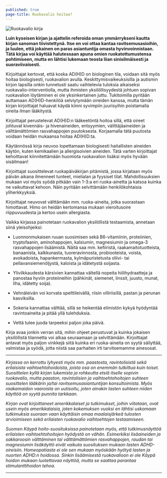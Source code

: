 ```yaml
---
published: true
page-title: Ruokavalio hoitaa?
---
```


![Ruokavalio kirja]({{site.baseurl}}/uploaded-images/ruokavalio-kirja.jpeg)

**Luin kyseisen kirjan ja ajattelin referoida oman ymmärrykseni kautta kirjan sanoman tiivistettynä. Itse en voi ottaa kantaa ravitsemusasioihin, ja luulen, että jokainen on paras asiantuntija omasta hyvinvoinnistaan. Tätä kirjaa voi käyttää halutessaan apuna omien ruokatottumustensa pohtimiseen, mutta en lähtisi lukemaan teosta liian sinisilmäisesti ja suoraviivaisesti.**

Kirjoittajat kertovat, että koska AD(H)D on biologinen tila, voidaan sitä myös hoitaa biologisesti, ruokavalion avulla.
Keskittymisvaikeuksisilla ja autismin kirjon lapsilla onkin tunnetusti saatu vaihtelevia tuloksia aikaiseksi ruokavalio-interventiolla, mutta ihmisten yksilöllisyydestä johtuen sopivan ruokavalion löytäminen ei ole yksinkertainen juttu.
Tukitoimilla pyritään auttamaan AD(H)D-henkilöä selviytymään oireiden kanssa, mutta tämän kirjan kirjoittajat haluavat käydä kiinni syvimpiin juurisyihin poistamalla oireita ilman lääkitystä.

Kirjoittajat perustelevat AD(H)D:n lääkeetöntä hoitoa sillä, että oireet johtuvat kivennäis- ja hivenaineiden, entsyymien, välittäjäaineiden ja välttämättömien rasvahappojen puutoksesta.
Korjaamalla tätä puutosta voidaan heidän mukaansa hoitaa AD(H)D:ta.

Käytännössä kirja neuvoo lopettamaan biologisesti haitallisten aineiden käytön, kuten kemikaalien ja allergisoivien aineiden.
Tätä varten kirjoittajat kehoittavat kiinnitettämään huomiota ruokavalion lisäksi myös hyvään sisäilmaan!

Kirjoittajat suosittelevat ruokapäiväkirjan pitämistä, jossa kirjataan myös päivän aikana ilmenneet tunteet, mielialan ja fyysiset tilat.
Mahdollisuuksien mukaan voi myös syödä pitkään vain 1-3:a eri ruoka-ainetta ja katsoa kuinka ne vaikuttavat kehoon.
Näin pyritään selvittämään henkilökohtaisia yliherkkyyksiä.

Kirjoittajat neuvovat välttämään mm. ruoka-aineita, jotka suorastaan himottavat. Himo on heidän kertomansa mukaan vieroitusoire riippuvuudesta ja kertoo usein allergiasta.

Vaikka kirjassa painotetaan ruokavalion yksilöllistä testaamista, annetaan siinä yleisohjeiksi: 

- Luonnonmukaisen ruuan suosimisen sekä B6-vitamiinin, proteiinien, tryptofaanin, aminohappojen, kalsiumin, magnesiumin ja omega-3 rasvahappojen lisäämistä. Näitä saa mm. kefiiristä, raakamaitotuotteista, banaanista, kalkkunasta, tuoreravinnosta, probiooteista, voista, avokadoista, hapankermasta, kylmäpuristetusta oliivi- tai pellavansiemenöljystä, kaloista ja idätetystä soijasta.

- Ylivilkkaudesta kärsivien kannattaa vältellä nopeita hiilihydraatteja ja panostaa hyviin proteiineihin (pähkinät, siemenet, linssit, juusto, munat, liha, idätetty soija).

- Vehnäleivän voi korvata spelttileivällä, riisin villiriisillä, pastan ja perunan kasviksilla.

- Sokeria kannattaa välttää, sillä se heikentää elimistön kykyä hyödyntää ravintoaineita ja pitää yllä tulehduksia.

- Vettä tulee juoda tarpeeksi paljon joka päivä.

Kirja avaa jonkin verran sitä, mihin ohjeet perustuvat ja kuinka jokaisen yksilöllistä tilannetta voi alkaa seuraamaan ja selvittämään.
Kirjoittajat antavat myös paljon vinkkejä siitä kuinka eri ruoka-aineita on syytä säilyttää, valmistaa ja syödä, jotta niistä saa parhaiten irti tarvitsemamme ainesosat.


___

_Kirjassa on kerrottu lyhyesti myös mm. paastosta, ravintolisistä sekä erilaisista vaihtoehtohoidoista, joista osa on enemmän tutkittua kuin toiset. Suosittelen kyllä kirjan lukemista ja rohkeutta etsiä itselle sopivin ruokavalio, mutta paaston, ravintolisien ja vaihtoehtohoitojen suhteen suosittelen lääkärin ja/tai ravitsemusasiantuntijan konsultoimista. Myös raakamaidon vaaroista on uutisoitu, joten ainakin lasten suhteen niiden käyttöä on syytä punnita tarkkaan._

_Kirjan ovat kirjoittaneet amerikkalaiset ja tutkimukset, joihin viitataan, ovat usein myös amerikkalaisia, joten kokemuksen vuoksi en lähtisi uskomaan tutkimuksia suoraan vaan käyttäisin omaa maalaisjärkeä tulosten arvioimiseen sekä erilaisten ruokavalio vaihtoehtojen testaamiseen._

_Suomen Käypä hoito-suosituksissa painotetaan myös, että tutkimusnäyttöä erilaisten vaihtoehtohoitojen hyödystä on vähän. Esimerkiksi lisäaineiden ja sakkaroosin välttäminen tai välttämättömien rasvahappojen, raudan tai magnesiumin lisäkäyttö eivät vaikuta suosituksen mukaan lasten ADHD-oireisiin. Homeopatiasta ei ole sen mukaan myöskään hyötyä lasten ja nuorten ADHD:n hoidossa. Sinkin lisäämisestä ruokavalioon ei ole Käypä hoidon mukaan luotettavaa näyttöä, mutta se saattaa parantaa stimulanttihoidon tehoa._

___
